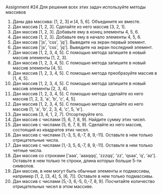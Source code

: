 Assignment #24
Для решения всех этих задач используйте методы массивов
1. Даны два массива: [1, 2, 3] и [4, 5, 6]. Объедините их вместе.
2. Дан массив [1, 2, 3]. Сделайте из него массив [3, 2, 1].
3. Дан массив [1, 2, 3]. Добавьте ему в конец элементы 4, 5, 6.
4. Дан массив [1, 2, 3]. Добавьте ему в начало элементы 4, 5, 6.
5. Дан массив ['js', 'css', 'jq']. Выведите на экран первый элемент.
6. Дан массив ['js', 'css', 'jq']. Выведите на экран последний элемент.
7. Дан массив [1, 2, 3, 4, 5]. С помощью метода запишите в новый массив элементы [1, 2, 3].
8. Дан массив [1, 2, 3, 4, 5]. С помощью метода запишите в новый массив элементы [4, 5].
9. Дан массив [1, 2, 3, 4, 5]. С помощью метода преобразуйте массив в [1, 4, 5].
10. Дан массив [1, 2, 3, 4, 5]. С помощью метода запишите в новый массив элементы [2, 3, 4].
11. Дан массив [1, 2, 3, 4, 5]. С помощью метода сделайте из него массив [1, 2, 3, 'a', 'b', 'c', 4, 5].
12. Дан массив [1, 2, 3, 4, 5]. С помощью метода сделайте из него массив [1, 'a', 'b', 2, 3, 4, 'c', 5, 'e'].
13. Дан массив [3, 4, 1, 2, 7]. Отсортируйте его.
14. Дан массив с числами [5, 6, 7, 8, 9]. Найдите сумму этих чисел.
15. Дан массив с числами [5, 6, 7, 8, 9]. Сделайте из него массив, состоящий из квадратов этих чисел.
16. Дан массив с числами [1,-3, 5, 6,-7, 8, 9,-11]. Оставьте в нем только отрицательные числа.
17. Дан массив с числами [1,-3, 5, 6,-7, 8, 9,-11]. Оставьте в нем только четные числа.
18. Дан массив со строками ['aaa', 'aaaqqq', 'zzzqq', 'zz', 'qsaa', 'q', 'az']. Оставьте в нем только те строки, длина 
которых больше 5-ти символов.
19. Дан массив, в нем могут быть обычные элементы и подмассивы, например [1, 2, [3, 4], 5, [6, 7]]. Оставьте в нем только 
подмассивы.
20. Дан массив с числами [5,-3, 6,-5, 0,-7, 8, 9]. Посчитайте количество отрицательных чисел в этом массиве.